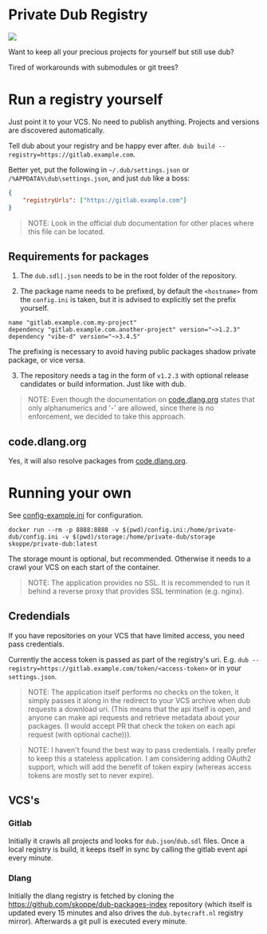 # Private Dub Registry

<img src="https://github.com/skoppe/private-dub/workflows/build/badge.svg"/>

Want to keep all your precious projects for yourself but still use dub?

Tired of workarounds with submodules or git trees?

# Run a registry yourself

Just point it to your VCS. No need to publish anything. Projects and versions are discovered automatically.

Tell dub about your registry and be happy ever after. `dub build --registry=https://gitlab.example.com`.

Better yet, put the following in `~/.dub/settings.json` or `/%APPDATA%\dub\settings.json`, and just `dub` like a boss:

```json
{
	"registryUrls": ["https://gitlab.example.com"]
}
```

> NOTE: Look in the official dub documentation for other places where this file can be located.

## Requirements for packages

1) The `dub.sdl|.json` needs to be in the root folder of the repository.

2) The package name needs to be prefixed, by default the `<hostname>` from the `config.ini` is taken, but it is advised to explicitly set the prefix yourself.

```sdl
name "gitlab.example.com.my-project"
dependency "gitlab.example.com.another-project" version="~>1.2.3"
dependency "vibe-d" version="~>3.4.5"
```

The prefixing is necessary to avoid having public packages shadow private package, or vice versa.

3) The repository needs a tag in the form of `v1.2.3` with optional release candidates or build information. Just like with dub.

> NOTE: Even though the documentation on [code.dlang.org](https://code.dlang.org) states that only alphanumerics and '-' are allowed, since there is no enforcement, we decided to take this approach.

## code.dlang.org

Yes, it will also resolve packages from [code.dlang.org](https://code.dlang.org).

# Running your own

See <a href="config-example.ini">config-example.ini</a> for configuration.

`docker run --rm -p 8888:8888 -v $(pwd)/config.ini:/home/private-dub/config.ini -v $(pwd)/storage:/home/private-dub/storage skoppe/private-dub:latest`

The storage mount is optional, but recommended. Otherwise it needs to a crawl your VCS on each start of the container.

> NOTE: The application provides no SSL. It is recommended to run it behind a reverse proxy that provides SSL termination (e.g. nginx).

## Credendials

If you have repositories on your VCS that have limited access, you need pass credentials.

Currently the access token is passed as part of the registry's uri. E.g. `dub --registry=https://gitlab.example.com/token/<access-token>` or in your `settings.json`.

> NOTE: The application itself performs no checks on the token, it simply passes it along in the redirect to your VCS archive when dub requests a download uri. (This means that the api itself is open, and anyone can make api requests and retrieve metadata about your packages. (I would accept PR that check the token on each api request (with optional cache))).

> NOTE: I haven't found the best way to pass credentials. I really prefer to keep this a stateless application. I am considering adding OAuth2 support, which will add the benefit of token expiry (whereas access tokens are mostly set to never expire).

## VCS's

### Gitlab

Initially it crawls all projects and looks for `dub.json`/`dub.sdl` files. Once a local registry is build, it keeps itself in sync by calling the gitlab event api every minute.

### Dlang

Initially the dlang registry is fetched by cloning the https://github.com/skoppe/dub-packages-index repository (which itself is updated every 15 minutes and also drives the `dub.bytecraft.nl` registry mirror). Afterwards a git pull is executed every minute.
